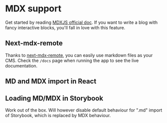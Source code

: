 # MDX support

Get started by reading [MDXJS official doc](https://mdxjs.com/). If you want to write a blog with fancy interactive blocks, you'll fall in love with this feature.

## Next-mdx-remote

Thanks to [next-mdx-remote](https://github.com/hashicorp/next-mdx-remote), you can easily use markdown files as your CMS.
Check the `/docs` page when running the app to see the live documentation.

## MD and MDX import in React

## Loading MD/MDX in Storybook

Work out of the box. Will however disable default behaviour for ".md" import of Storybook, which is replaced by MDX behaviour.